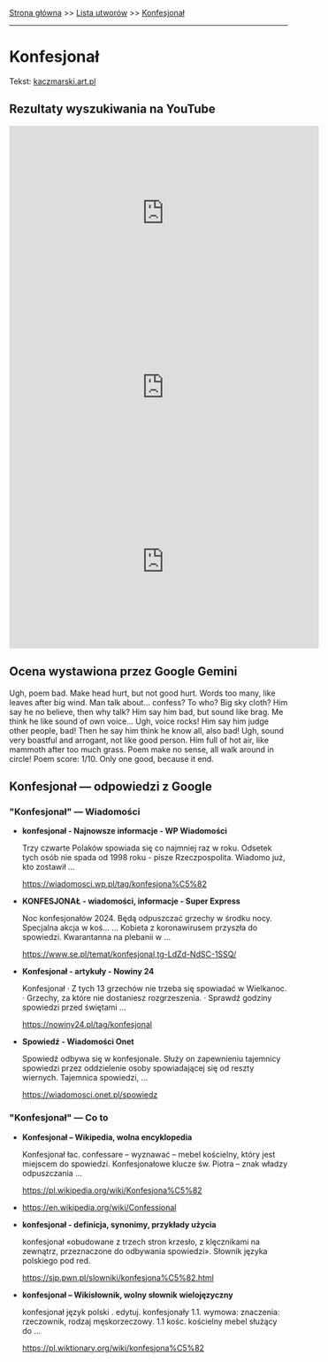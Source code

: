 [Strona główna](../index.md) >> [Lista utworów](../list.md) >> [Konfesjonał](213.md)

---

# Konfesjonał

Tekst: [kaczmarski.art.pl](https://www.kaczmarski.art.pl/tworczosc/wiersze/konfesjonal/)

## Rezultaty wyszukiwania na YouTube

<iframe width="560" height="315" src="https://www.youtube.com/embed/hpMFsn-b86g?si=IdontcarewhotheIRSsendsImnotpayingtaxes" title="YouTube video player" frameborder="0" allow="accelerometer; autoplay; clipboard-write; encrypted-media; gyroscope; picture-in-picture; web-share" referrerpolicy="strict-origin-when-cross-origin" allowfullscreen></iframe>

<iframe width="560" height="315" src="https://www.youtube.com/embed/w6lF5wkyw-o?si=IdontcarewhotheIRSsendsImnotpayingtaxes" title="YouTube video player" frameborder="0" allow="accelerometer; autoplay; clipboard-write; encrypted-media; gyroscope; picture-in-picture; web-share" referrerpolicy="strict-origin-when-cross-origin" allowfullscreen></iframe>

<iframe width="560" height="315" src="https://www.youtube.com/embed/mPSH6p4_3xQ?si=IdontcarewhotheIRSsendsImnotpayingtaxes" title="YouTube video player" frameborder="0" allow="accelerometer; autoplay; clipboard-write; encrypted-media; gyroscope; picture-in-picture; web-share" referrerpolicy="strict-origin-when-cross-origin" allowfullscreen></iframe>

## Ocena wystawiona przez Google Gemini

Ugh, poem bad. Make head hurt, but not good hurt. Words too many, like leaves after big wind. Man talk about... confess? To who? Big sky cloth? Him say he no believe, then why talk? Him say him bad, but sound like brag. Me think he like sound of own voice... Ugh, voice rocks! Him say him judge other people, bad! Then he say him think he know all, also bad! Ugh, sound very boastful and arrogant, not like good person. Him full of hot air, like mammoth after too much grass. Poem make no sense, all walk around in circle! Poem score: 1/10. Only one good, because it end.


## Konfesjonał — odpowiedzi z Google

### "Konfesjonał" — Wiadomości

- **konfesjonał - Najnowsze informacje - WP Wiadomości**

    Trzy czwarte Polaków spowiada się co najmniej raz w roku. Odsetek tych osób nie spada od 1998 roku - pisze Rzeczpospolita. Wiadomo już, kto zostawił ... 

   <https://wiadomosci.wp.pl/tag/konfesjona%C5%82>
- **KONFESJONAŁ - wiadomości, informacje - Super Express**

    Noc konfesjonałów 2024. Będą odpuszczać grzechy w środku nocy. Specjalna akcja w koś… ... Kobieta z koronawirusem przyszła do spowiedzi. Kwarantanna na plebanii w ... 

   <https://www.se.pl/temat/konfesjonal,tg-LdZd-NdSC-1SSQ/>
- **Konfesjonał - artykuły - Nowiny 24**

    Konfesjonał · Z tych 13 grzechów nie trzeba się spowiadać w Wielkanoc. · Grzechy, za które nie dostaniesz rozgrzeszenia. · Sprawdź godziny spowiedzi przed świętami ... 

   <https://nowiny24.pl/tag/konfesjonal>
- **Spowiedź - Wiadomości Onet**

    Spowiedź odbywa się w konfesjonale. Służy on zapewnieniu tajemnicy spowiedzi przez oddzielenie osoby spowiadającej się od reszty wiernych. Tajemnica spowiedzi, ... 

   <https://wiadomosci.onet.pl/spowiedz>

### "Konfesjonał" — Co to

- **Konfesjonał – Wikipedia, wolna encyklopedia**

    Konfesjonał łac. confessare – wyznawać – mebel kościelny, który jest miejscem do spowiedzi. Konfesjonałowe klucze św. Piotra – znak władzy odpuszczania ... 

   <https://pl.wikipedia.org/wiki/Konfesjona%C5%82>
- <https://en.wikipedia.org/wiki/Confessional>
- **konfesjonał - definicja, synonimy, przykłady użycia**

    konfesjonał «obudowane z trzech stron krzesło, z klęcznikami na zewnątrz, przeznaczone do odbywania spowiedzi». Słownik języka polskiego pod red. 

   <https://sjp.pwn.pl/slowniki/konfesjona%C5%82.html>
- **konfesjonał – Wikisłownik, wolny słownik wielojęzyczny**

    konfesjonał język polski . edytuj. konfesjonały 1.1. wymowa: znaczenia: rzeczownik, rodzaj męskorzeczowy. 1.1 kośc. kościelny mebel służący do ... 

   <https://pl.wiktionary.org/wiki/konfesjona%C5%82>

